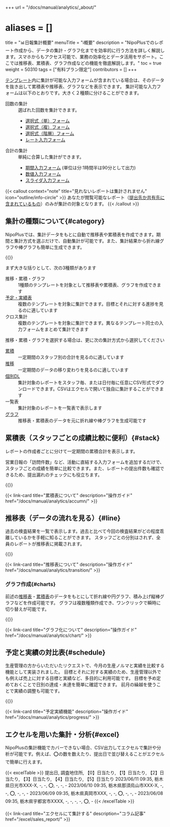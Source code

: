 +++
url = "/docs/manual/analytics/_about/"
# aliases = []
title = "📊日報集計概要"
menuTitle = "ℹ️概要"
description = "NipoPlusでのレポート作成から、データの集計・グラフ化までを効率的に行う方法を詳しく解説します。スマホからもアクセス可能で、業務の効率化とデータ活用をサポート。ここでは推移表、累積表、グラフ作成などの機能を徹底解説します。"
toc = true
weight = 50310
tags = ["有料プラン限定"]
contributors = []
+++

[テンプレート](/docs/template/make/)内に集計が可能な入力フォームが含まれている場合は、そのデータを抜き出して累積表や推移表、グラフなどを表示できます。
集計可能な入力フォームは以下のとおりです。大きく２種類に分けることができます。

<dl class="basic">
<dt>回数の集計</dt>
<dd>
選ばれた回数を集計できます。
<ul>
<li><a href="/docs/template/selects/#plain">選択式（単）フォーム</a></li>
<li><a href="/docs/template/selects/#multiple">選択式（複）フォーム</a></li>
<li><a href="/docs/template/selects/#layerd">選択式（階層）フォーム</a></li>
<li><a href="/docs/template/digital/#rate">レート入力フォーム</a></li>
</ul>
</dd>
<dt>合計の集計</dt>
<dd>
単純に合算した集計ができます。
<ul>
<li><a href="/docs/template/date_time/#range">期間入力フォーム</a> (単位は分:1時間半は90分として出力)</li>
<li><a href="/docs/template/digital/#commonNumber">数値入力フォーム</a></li>
<li><a href="/docs/template/digital/#slider">スライダ入力フォーム</a></li>
</ul>
</dl>

{{< callout context="note" title="見れないレポートは集計されません" icon="outline/info-circle" >}}
あなたが閲覧可能なレポート（[提出先か共有先に含まれているもの](/docs/manual/write-report/dist/)）のみが集計の対象となります。
{{< /callout >}}

## 集計の種類について{#category}

NipoPlusでは、集計データをもとに自動で推移表や累積表を作成できます。期間と集計方式を選ぶだけで、自動集計が可能です。また、集計結果から折れ線グラフや棒グラフも簡単に生成できます。

{{<iTablet filename="img/sumtotal" msg="左メニューに集計ボタンが出てない場合はグループ設定から機能を有効にしてね" alice="pc">}}

まず大きな括りとして、次の3種類があります

<dl class="basic">
<dt>推移・累積・グラフ</dt>
<dd>1種類のテンプレートを対象として推移表や累積表、グラフを作成できます</dd>
<dt><a href="#schedule">予定・実績表</a></dt>
<dd>複数のテンプレートを対象に集計できます。目標とそれに対する進捗を見るのに適しています</dd>
<dt>クロス集計</dt>
<dd>複数のテンプレートを対象に集計できます。異なるテンプレート同士の入力フォームをまとめて集計できます</dd>
</dl>

推移・累積・グラフを選択する場合は、更に次の集計方式から選択してください

<dl class="basic">
<dt><a href="#stack">累積</a></dt>
<dd>一定期間のスタッフ別の合計を見るのに適しています</dd>
<dt><a href="#line">推移</a></dt>
<dd>一定期間のデータの移り変わりを見るのに適しています</dd>
<dt><a href="#excel">個別DL</a></dt>
<dd>集計対象のレポートをスタッフ毎、または日付毎に任意にCSV形式でダウンロードできます。CSVはエクセルで開いて独自に集計することができます</dd>
<dt>一覧表</dt>
<dd>集計対象のレポートを一覧表で表示します</dd>
<dt><a href="#charts">グラフ</a></dt>
<dd>推移表・累積表のデータを元に折れ線や棒グラフを生成可能です</dd>
</dl>

## 累積表（スタッフごとの成績比較に便利）{#stack}

レポートの作成者ごとに分けて一定期間の累積合計を表示します。

営業日報の「訪問件数」など、活動に直結する入力フォームを追加するだけで、スタッフごとの成績を簡単に比較できます。また、レポートの提出件数も確認できるため、提出漏れのチェックにも役立ちます。

{{<iTablet filename="img/stack" msg="スタッフ同士の比較に便利だね">}}

{{< link-card title="累積表について" description="操作ガイド"  href="/docs/manual/analytics/accumn/" >}}

## 推移表（データの流れを見る）{#line}

過去の検査結果を一覧で表示します。過去と比べて今回の検査結果がどの程度乖離しているかを手軽に知ることができます。
スタッフごとの分別はされず、全員のレポートが推移表に掲載されます。

{{<iTablet filename="img/flow" msg="過去との比較が見たいときに便利だね" alice="ok">}}

{{< link-card title="推移表について" description="操作ガイド"  href="/docs/manual/analytics/transition/" >}}

### グラフ作成{#charts}

前述の[推移表](#line)・[累積表](#stack)のデータをもとにして折れ線や円グラフ、積み上げ縦棒グラフなどを作成可能です。
グラフは複数種類作成でき、ワンクリックで瞬時に切り替えが可能です。

{{<icatch filename="img/chart" msg="グラフはワンクリックでいつでも切替可" alice="guide">}}

{{< link-card title="グラフ化について" description="操作ガイド"  href="/docs/manual/analytics/chart/" >}}

## 予定と実績の対比表{#schedule}

生産管理の方からいただいたリクエストで、今月の生産ノルマと実績を比較する機能として実装されました。
目標とそれに対する実績のため、生産管理以外でも例えば売上に対する目標と実績など、多目的に利用可能です。
目標を予め定めておくことで日別の達成・未達を簡単に確認できます。
前月の繰越を使うことで実績の調整も可能です。

{{<icatch filename="img/list" msg="予定と実績・進捗の管理" alice="guide">}}

{{< link-card title="予定実績機能" description="操作ガイド"  href="/docs/manual/analytics/progress/" >}}

## エクセルを用いた集計・分析{#excel}

NipoPlusの集計機能でカバーできない場合、CSV出力してエクセルで集計や分析が可能です。例えば、⭕の数を数えたり、提出日で並び替えることがエクセルで簡単に行えます。

{{< excelTable >}}
提出日, 調査地住所, 【0】日当たり, 【1】日当たり, 【2】日当たり, 【3】日当たり, 【4】日当たり, 【5】日当たり
2023/06/11 09:35, 栃木県日光市XXX-X, -, -, ⭕, -, -, -
2023/06/10 09:35, 栃木県那須烏山市XXX-X, -, -, ⭕, -, -, -
2023/06/09 09:35, 栃木県真岡市XXX, -, -, ⭕, -, -, -
2023/06/08 09:35, 栃木県宇都宮市XXXX, -, -, -, -, ⭕, -
{{< /excelTable >}}

{{< link-card title="エクセルにて集計する" description="コラム記事"  href="/excel/sales_report/" >}}
